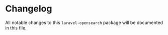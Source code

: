 # Changelog

All notable changes to this `laravel-opensearch` package will be documented in this file.
